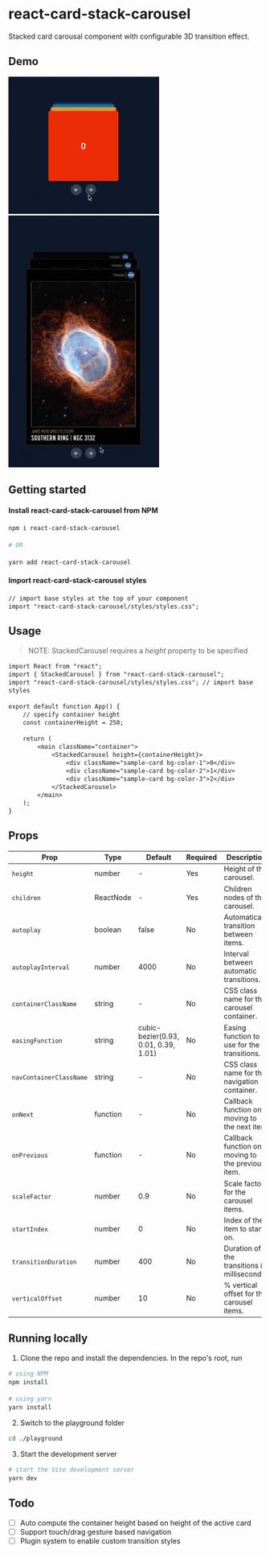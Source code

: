 # react-card-stack-carousel

Stacked card carousal component with configurable 3D transition effect.

## Demo

<img src="./demo/card-carousel.gif" width="300" />

<img src="./demo/image-carousel.gif" width="300" />

## Getting started

#### Install react-card-stack-carousel from NPM

```sh
npm i react-card-stack-carousel

# OR

yarn add react-card-stack-carousel
```

#### Import react-card-stack-carousel styles

```tsx
// import base styles at the top of your component
import "react-card-stack-carousel/styles/styles.css";
```

## Usage

> NOTE: StackedCarousel requires a _height_ property to be specified

```tsx
import React from "react";
import { StackedCarousel } from "react-card-stack-carousel";
import "react-card-stack-carousel/styles/styles.css"; // import base styles

export default function App() {
    // specify container height
    const containerHeight = 250;

    return (
        <main className="container">
            <StackedCarousel height={containerHeight}>
                <div className="sample-card bg-color-1">0</div>
                <div className="sample-card bg-color-2">1</div>
                <div className="sample-card bg-color-3">2</div>
            </StackedCarousel>
        </main>
    );
}
```

## Props

| Prop                    | Type      | Default                              | Required | Description                                       |
| ----------------------- | --------- | ------------------------------------ | -------- | ------------------------------------------------- |
| `height`                | number    | -                                    | Yes      | Height of the carousel.                           |
| `children`              | ReactNode | -                                    | Yes      | Children nodes of the carousel.                   |
| `autoplay`              | boolean   | false                                | No       | Automatically transition between items.           |
| `autoplayInterval`      | number    | 4000                                 | No       | Interval between automatic transitions.           |
| `containerClassName`    | string    | -                                    | No       | CSS class name for the carousel container.        |
| `easingFunction`        | string    | cubic-bezier(0.93, 0.01, 0.39, 1.01) | No       | Easing function to use for the transitions.       |
| `navContainerClassName` | string    | -                                    | No       | CSS class name for the navigation container.      |
| `onNext`                | function  | -                                    | No       | Callback function on moving to the next item.     |
| `onPrevious`            | function  | -                                    | No       | Callback function on moving to the previous item. |
| `scaleFactor`           | number    | 0.9                                  | No       | Scale factor for the carousel items.              |
| `startIndex`            | number    | 0                                    | No       | Index of the item to start on.                    |
| `transitionDuration`    | number    | 400                                  | No       | Duration of the transitions in milliseconds.      |
| `verticalOffset`        | number    | 10                                   | No       | % vertical offset for the carousel items.         |

## Running locally

1. Clone the repo and install the dependencies. In the repo's root, run

```sh
# using NPM
npm install

# using yarn
yarn install
```

2. Switch to the playground folder

```sh
cd ./playground
```

3. Start the development server

```sh
# start the Vite development server
yarn dev
```

## Todo

-   [ ] Auto compute the container height based on height of the active card
-   [ ] Support touch/drag gesture based navigation
-   [ ] Plugin system to enable custom transition styles
